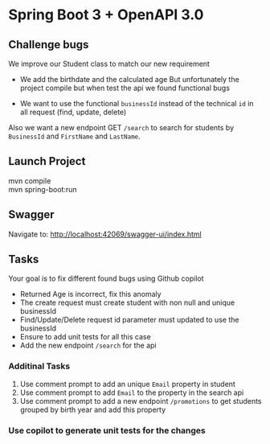 # Spring Boot 3 + OpenAPI 3.0

## Challenge bugs

We improve our Student class to match our new requirement

- We add the birthdate and the calculated age
But unfortunately the project compile but when test the api we found functional bugs

- We want to use the functional `businessId` instead of the technical `id` in all request (find, update, delete)

Also we want a new endpoint GET `/search` to search for students by `BusinessId` and `FirstName` and `LastName`. 

## Launch Project

mvn compile    
mvn spring-boot:run

## Swagger

Navigate to: <http://localhost:42069/swagger-ui/index.html>

## Tasks

Your goal is to fix different found bugs using Github copilot
- Returned Age is incorrect, fix this anomaly
- The create request must create student with non null and unique businessId
- Find/Update/Delete request id parameter must updated to use the businessId
- Ensure to add unit tests for all this case
- Add the new endpoint `/search` for the api

### Additinal Tasks

1. Use comment prompt to add an unique `Email` property in student
2. Use comment prompt to add `Email` to the property in the search api
3. Use comment prompt to add a new endpoint `/promotions` to get students grouped by birth year and add this property

### Use copilot to generate unit tests for the changes